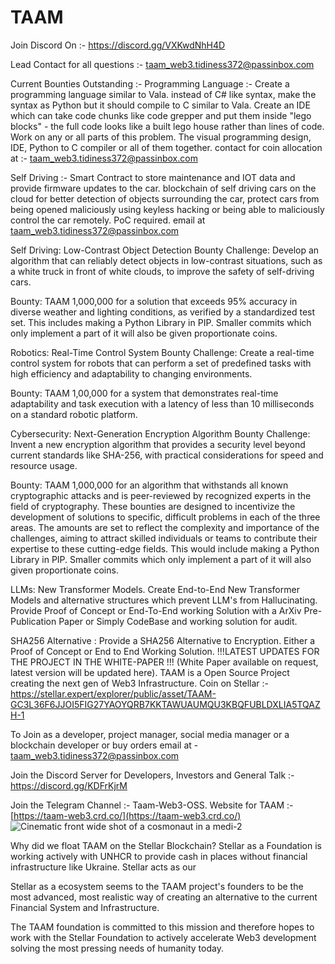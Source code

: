 # TAAM

Join Discord On :- https://discord.gg/VXKwdNhH4D

Lead Contact for all questions :- taam_web3.tidiness372@passinbox.com

Current Bounties Outstanding :- 
Programming Language :- Create a programming language similar to Vala. instead of C# like syntax, make the syntax as Python but it should compile to C similar to Vala. Create an IDE which can take code chunks like code grepper and put them inside "lego blocks" - the full code looks like a built lego house rather than lines of code. Work on any or all parts of this problem. The visual programming design, IDE, Python to C compiler or all of them together. contact for coin allocation at :- taam_web3.tidiness372@passinbox.com

Self Driving :- Smart Contract to store maintenance and IOT data and provide firmware updates to the car. blockchain of self driving cars on the cloud for better detection of objects surrounding the car, protect cars from being opened maliciously using keyless hacking or being able to maliciously control the car remotely. PoC required. email at taam_web3.tidiness372@passinbox.com

Self Driving: Low-Contrast Object Detection Bounty
Challenge: Develop an algorithm that can reliably detect objects in low-contrast situations, such as a white truck in front of white clouds, to improve the safety of self-driving cars.

Bounty: TAAM 1,000,000 for a solution that exceeds 95% accuracy in diverse weather and lighting conditions, as verified by a standardized test set. This includes making a Python Library in PIP. Smaller commits which only implement a part of it will also be given proportionate coins. 

Robotics: Real-Time Control System Bounty
Challenge: Create a real-time control system for robots that can perform a set of predefined tasks with high efficiency and adaptability to changing environments.

Bounty: TAAM 1,00,000 for a system that demonstrates real-time adaptability and task execution with a latency of less than 10 milliseconds on a standard robotic platform.

Cybersecurity: Next-Generation Encryption Algorithm Bounty
Challenge: Invent a new encryption algorithm that provides a security level beyond current standards like SHA-256, with practical considerations for speed and resource usage.

Bounty: TAAM 1,000,000 for an algorithm that withstands all known cryptographic attacks and is peer-reviewed by recognized experts in the field of cryptography.
These bounties are designed to incentivize the development of solutions to specific, difficult problems in each of the three areas. The amounts are set to reflect the complexity and importance of the challenges, aiming to attract skilled individuals or teams to contribute their expertise to these cutting-edge fields. This would include making a Python Library in PIP. Smaller commits which only implement a part of it will also given proportionate coins. 

LLMs: New Transformer Models. Create End-to-End New Transformer Models and alternative structures which prevent LLM's from Hallucinating. Provide Proof of Concept or End-To-End working Solution with a ArXiv Pre-Publication Paper or Simply CodeBase and working solution for audit. 

SHA256 Alternative : Provide a SHA256 Alternative to Encryption. Either a Proof of Concept or End to End Working Solution. 
!!!LATEST UPDATES FOR THE PROJECT IN THE WHITE-PAPER !!! (White Paper available on request, latest version will be updated here). 
TAAM is a Open Source Project creating the next gen of Web3 Infrastructure. 
Coin on Stellar :- https://stellar.expert/explorer/public/asset/TAAM-GC3L36F6JJOI5FIG27YAOYQRB7KKTAWUAUMQU3KBQFUBLDXLIA5TQAZH-1

To Join as a developer, project manager, social media manager or a blockchain developer or buy orders email at - taam_web3.tidiness372@passinbox.com

Join the Discord Server for Developers, Investors and General Talk :- https://discord.gg/KDFrKjrM

Join the Telegram Channel :- Taam-Web3-OSS. 
Website for TAAM :- [https://taam-web3.crd.co/](https://taam-web3.crd.co/)
![Cinematic front wide shot of a cosmonaut in a medi-2](https://github.com/Ibrahim-Mukherjee/TAAM/assets/35773504/ca64a319-e940-49ca-90de-26dcac1ffaa6)

Why did we float TAAM on the Stellar Blockchain? Stellar as a Foundation is working actively with UNHCR to provide cash in places without financial infrastructure like Ukraine. Stellar acts as our 

Stellar as a ecosystem seems to the TAAM project's founders to be the most advanced, most realistic way of creating an alternative to the current Financial System and Infrastructure.

The TAAM foundation is committed to this mission and therefore hopes to work with the Stellar Foundation to actively accelerate Web3 development solving the most pressing needs of humanity today.
